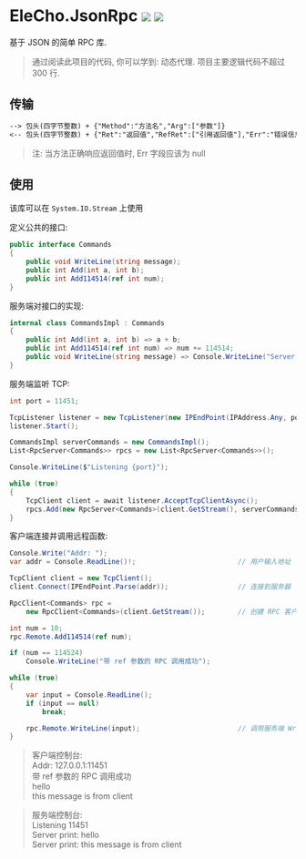 # EleCho.JsonRpc [![](https://img.shields.io/badge/-中文-green)](README.md) [![](https://img.shields.io/badge/-English-green)](README.en.md)

基于 JSON 的简单 RPC 库.

> 通过阅读此项目的代码, 你可以学到: 动态代理. 项目主要逻辑代码不超过 300 行.

## 传输

```txt
--> 包头(四字节整数) + {"Method":"方法名","Arg":["参数"]}
<-- 包头(四字节整数) + {"Ret":"返回值","RefRet":["引用返回值"],"Err":"错误信息"}
```

> 注: 当方法正确响应返回值时, Err 字段应该为 null

## 使用

该库可以在 `System.IO.Stream` 上使用

定义公共的接口:

```csharp
public interface Commands
{
    public void WriteLine(string message);
    public int Add(int a, int b);
    public int Add114514(ref int num);
}
```

服务端对接口的实现:

```csharp
internal class CommandsImpl : Commands
{
    public int Add(int a, int b) => a + b;
    public int Add114514(ref int num) => num += 114514;
    public void WriteLine(string message) => Console.WriteLine("Server print: " + message);
}
```

服务端监听 TCP:

```csharp
int port = 11451;

TcpListener listener = new TcpListener(new IPEndPoint(IPAddress.Any, port));      // 监听指定端口
listener.Start();

CommandsImpl serverCommands = new CommandsImpl();                                 // 创建公用的指令调用实例
List<RpcServer<Commands>> rpcs = new List<RpcServer<Commands>>();                 // 保存所有客户端 RPC 引用

Console.WriteLine($"Listening {port}");

while (true)
{
    TcpClient client = await listener.AcceptTcpClientAsync();                     // 接受一个客户端
    rpcs.Add(new RpcServer<Commands>(client.GetStream(), serverCommands));        // 创建并保存 RPC 实例
}
```

客户端连接并调用远程函数:

```csharp
Console.Write("Addr: ");
var addr = Console.ReadLine()!;                         // 用户输入地址

TcpClient client = new TcpClient();
client.Connect(IPEndPoint.Parse(addr));                 // 连接到服务器

RpcClient<Commands> rpc =
    new RpcClient<Commands>(client.GetStream());        // 创建 RPC 客户端实例

int num = 10;
rpc.Remote.Add114514(ref num);

if (num == 114524)
    Console.WriteLine("带 ref 参数的 RPC 调用成功");

while (true)
{
    var input = Console.ReadLine();
    if (input == null)
        break;

    rpc.Remote.WriteLine(input);                        // 调用服务端 WriteLine 方法
}
```

> 客户端控制台: \
> Addr: 127.0.0.1:11451 \
> 带 ref 参数的 RPC 调用成功\
> hello \
> this message is from client

> 服务端控制台: \
> Listening 11451 \
> Server print: hello \
> Server print: this message is from client